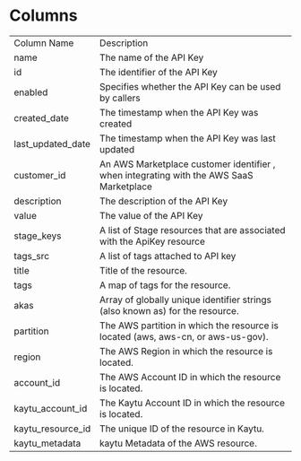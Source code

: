 # Columns  

<table>
	<tr><td>Column Name</td><td>Description</td></tr>
	<tr><td>name</td><td>The name of the API Key</td></tr>
	<tr><td>id</td><td>The identifier of the API Key</td></tr>
	<tr><td>enabled</td><td>Specifies whether the API Key can be used by callers</td></tr>
	<tr><td>created_date</td><td>The timestamp when the API Key was created</td></tr>
	<tr><td>last_updated_date</td><td>The timestamp when the API Key was last updated</td></tr>
	<tr><td>customer_id</td><td>An AWS Marketplace customer identifier , when integrating with the AWS SaaS Marketplace</td></tr>
	<tr><td>description</td><td>The description of the API Key</td></tr>
	<tr><td>value</td><td>The value of the API Key</td></tr>
	<tr><td>stage_keys</td><td>A list of Stage resources that are associated with the ApiKey resource</td></tr>
	<tr><td>tags_src</td><td>A list of tags attached to API key</td></tr>
	<tr><td>title</td><td>Title of the resource.</td></tr>
	<tr><td>tags</td><td>A map of tags for the resource.</td></tr>
	<tr><td>akas</td><td>Array of globally unique identifier strings (also known as) for the resource.</td></tr>
	<tr><td>partition</td><td>The AWS partition in which the resource is located (aws, aws-cn, or aws-us-gov).</td></tr>
	<tr><td>region</td><td>The AWS Region in which the resource is located.</td></tr>
	<tr><td>account_id</td><td>The AWS Account ID in which the resource is located.</td></tr>
	<tr><td>kaytu_account_id</td><td>The Kaytu Account ID in which the resource is located.</td></tr>
	<tr><td>kaytu_resource_id</td><td>The unique ID of the resource in Kaytu.</td></tr>
	<tr><td>kaytu_metadata</td><td>kaytu Metadata of the AWS resource.</td></tr>
</table>